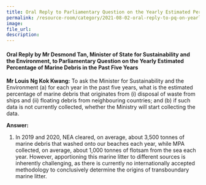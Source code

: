 ```yaml
---  
title: Oral Reply to Parliamentary Question on the Yearly Estimated Percentage of Marine Debris in the Past Five Years
permalink: /resource-room/category/2021-08-02-oral-reply-to-pq-on-yearly-estimated-percentage-of-marine-debris-in-past-five-years/  
image:  
file_url:  
description:  
---  
```


#### Oral Reply by Mr Desmond Tan, Minister of State for Sustainability and the Environment, to Parliamentary Question on the Yearly Estimated Percentage of Marine Debris in the Past Five Years  

**Mr Louis Ng Kok Kwang:** To ask the Minister for Sustainability and the Environment (a) for each year in the past five years, what is the estimated percentage of marine debris that originates from (i) disposal of waste from ships and (ii) floating debris from neighbouring countries; and (b) if such data is not currently collected, whether the Ministry will start collecting the data.

**Answer:**

1. In 2019 and 2020, NEA cleared, on average, about 3,500 tonnes of marine debris that washed onto our beaches each year, while MPA collected, on average, about 1,000 tonnes of flotsam from the sea each year.  However, apportioning this marine litter to different sources is inherently challenging, as there is currently no internationally accepted methodology to conclusively determine the origins of transboundary marine litter.
